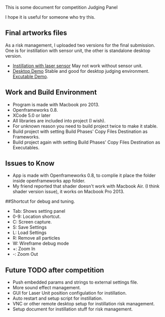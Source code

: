 This is some document for competition Judging Panel

I hope it is useful for someone who try this.



## Final artworks files
As a risk management, I uploaded two versions for the final submission. One is for instillation with sensor unit, the other is standalone desktop version.

 - [Instillation with laser sensor](https://github.com/fladdict/devart-template/tree/master/project_code/openframeworks/TheGiantMap) May not work without sensor unit. 
 - [Desktop Demo](https://github.com/fladdict/devart-template/tree/master/project_code/openframeworks/TheGiantMap_without_sensor) Stable and good for desktop judging environment. [Excutable Demo](https://dl.dropboxusercontent.com/u/262233/the_giant_map_executable_desktop_standalone.zip).


## Work and Build Environment
 - Program is made with Macbook pro 2013.
 - Openframeworks 0.8.
 - XCode 5.0 or later
 - All libraries are included into project (I wish).
 - For unknown reason you need to build project twice to make it stable.
  - Build project with setting Build Phases' Copy Files Destination as Frameworks.
  - Build project again with setting Build Phases' Copy Files Destination as Executables.

## Issues to Know

 - App is made with Openframeworks 0.8, to complie it place the folder inside openframeworks app folder.
 - My friend reported that shader doesn't work with Macbook Air. (I think shader version issue), it works on Macbook Pro 2013.
 
 
##Shortcut for debug and tuning.
 
  - Tab: Shows setting panel
  - 0-9: Location shortcut.
  - C: Screen capture.
  - S: Save Settings
  - L: Load Settings
  - R: Remove all particles
  - W: Wireframe debug mode
  - +: Zoom In
  - -: Zoom Out


## Future TODO after competition
 
 - Push embedded params and strings to external settings file.
 - More sound effect management.
 - GUI for Laser Unit position configulation for instillation.
 - Auto restart and setup script for instillation.
 - VNC or other remote desktop setup for instillation risk management.
 - Setup document for instillation stuff for risk management.
